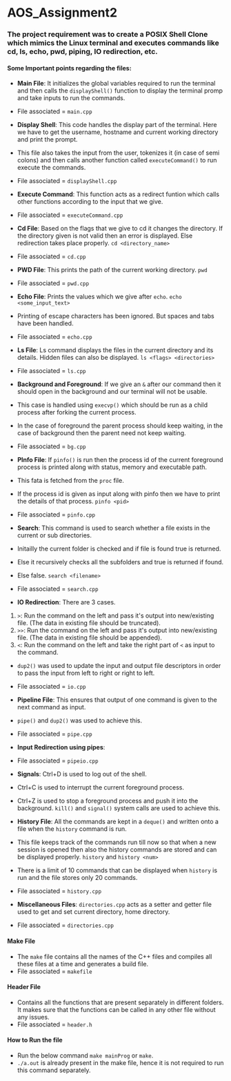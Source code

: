 # AOS_Assignment2

### The project requirement was to create a POSIX Shell Clone which mimics the Linux terminal and executes commands like cd, ls, echo, pwd, piping, IO redirection, etc.

#### Some Important points regarding the files:
- <b>Main File</b>: It initializes the global variables required to run the terminal and then calls the ```displayShell()``` function to display the terminal promp and take inputs to run the commands.
- File associated = ```main.cpp```

- <b>Display Shell</b>: This code handles the display part of the terminal. Here we have to get the username, hostname and current working directory and print the prompt.
- This file also takes the input from the user, tokenizes it (in case of semi colons) and then calls another function called ```executeCommand()``` to run execute the commands.
- File associated = ```displayShell.cpp```

- <b>Execute Command</b>: This function acts as a redirect funtion which calls other functions according to the input that we give. 
- File associated = ```executeCommand.cpp```

- <b>Cd File</b>: Based on the flags that we give to cd it changes the directory. If the directory given is not valid then an error is displayed. Else redirection takes place properly. ```cd <directory_name>```
- File associated = ```cd.cpp```

- <b>PWD File</b>: This prints the path of the current working directory. ```pwd```
- File associated = ```pwd.cpp```

- <b>Echo File</b>: Prints the values which we give after ```echo```. ```echo <some_input_text>```
- Printing of escape characters has been ignored. But spaces and tabs have been handled.
- File associated = ```echo.cpp```

- <b>Ls File</b>: Ls command displays the files in the current directory and its details. Hidden files can also be displayed. ```ls <flags> <directories>```
- File associated = ```ls.cpp```

- <b>Background and Foreground</b>: If we give an ```&``` after our command then it should open in the background and our terminal will not be usable.
- This case is handled using ```execvp()``` which should be run as a child process after forking the current process.
- In the case of foreground the parent process should keep waiting, in the case of background then the parent need not keep waiting.
- File associated = ```bg.cpp```

- <b>PInfo File</b>: If ```pinfo()``` is run then the process id of the current foreground process is printed along with status, memory and executable path. 
- This fata is fetched from the ```proc``` file.
- If the process id is given as input along with pinfo then we have to print the details of that process. ```pinfo <pid>```
- File associated = ```pinfo.cpp```

- <b>Search</b>: This command is used to search whether a file exists in the current or sub directories. 
- Initailly the current folder is checked and if file is found true is returned.
- Else it recursively checks all the subfolders and true is returned if found.
- Else false. ```search <filename>```
- File associated = ```search.cpp```

- <b>IO Redirection</b>: There are 3 cases. 
1. ```>```: Run the command on the left and pass it's output into new/existing file. (The data in existing file should be truncated).
2. ```>>```: Run the command on the left and pass it's output into new/existing file. (The data in existing file should be appended).
3. ```<```: Run the command on the left and take the right part of ```<``` as input to the command.
- ```dup2()``` was used to update the input and output file descriptors in order to pass the input from left to right or right to left.
- File associated = ```io.cpp```

- <b>Pipeline File</b>: This ensures that output of one command is given to the next command as input. 
- ```pipe()``` and ```dup2()``` was used to achieve this.
- File associated = ```pipe.cpp```

- <b>Input Redirection using pipes</b>: 
- File associated = ```pipeio.cpp```

- <b>Signals</b>: Ctrl+D is used to log out of the shell. 
- Ctrl+C is used to interrupt the current foreground process.
- Ctrl+Z is used to stop a foreground process and push it into the background. ```kill()``` and ```signal()``` system calls are used to achieve this.

- <b>History File</b>: All the commands are kept in a ```deque()``` and written onto a file when the ```history``` command is run. 
- This file keeps track of the commands run till now so that when a new session is opened then also the history commands are stored and can be displayed properly.
```history``` and ```history <num>```
- There is a limit of 10 commands that can be displayed when ```history``` is run and the file stores only 20 commands.
- File associated = ```history.cpp```

- <b>Miscellaneous Files</b>: ```directories.cpp``` acts as a setter and getter file used to get and set current directory, home directory.
- File associated = ```directories.cpp```

#### Make File
- The ```make``` file contains all the names of the C++ files and compiles all these files at a time and generates a build file.
- File associated = ```makefile```

#### Header File
- Contains all the functions that are present separately in different folders. It makes sure that the functions can be called in any other file without any issues.
- File associated = ```header.h```

#### How to Run the file
- Run the below command
```make mainProg``` or ```make```.
- ```./a.out``` is already present in the make file, hence it is not required to run this command separately.